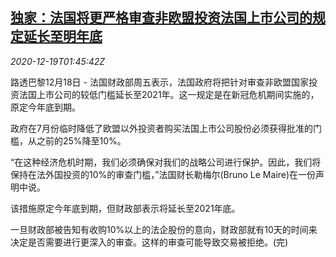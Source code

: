 <!--1608342912000-->
[独家：法国将更严格审查非欧盟投资法国上市公司的规定延长至明年底](https://cn.reuters.com/article/france-investment-regs-1218-idCNKBS28T03N)
------

<div><i>2020-12-19T01:45:42Z</i></div><p>路透巴黎12月18日 - 法国财政部周五表示，法国政府将把针对审查非欧盟国家投资法国上市公司的较低门槛延长至2021年。这一规定是在新冠危机期间实施的，原定今年底到期。</p><p>政府在7月份临时降低了欧盟以外投资者购买法国上市公司股份必须获得批准的门槛，从之前的25%降至10%。</p><p>“在这种经济危机时期，我们必须确保对我们的战略公司进行保护。因此，我们将保持在法外国投资的10%的审查门槛，”法国财长勒梅尔(Bruno Le Maire)在一份声明中说。</p><p>该措施原定今年底到期，但财政部表示将延长至2021年底。</p><p>一旦财政部被告知有收购10%以上的法企股份的意向，财政部就有10天的时间来决定是否需要进行更深入的审查。这样的审查可能导致交易被拒绝。(完)</p>
